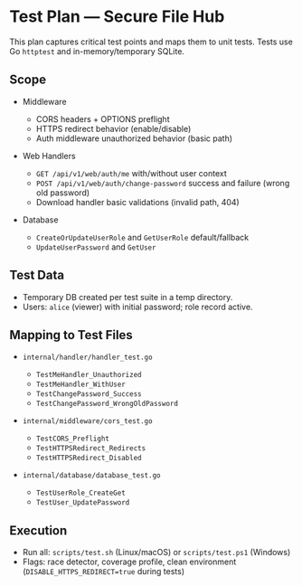 # Test Plan — Secure File Hub

This plan captures critical test points and maps them to unit tests. Tests use Go `httptest` and in-memory/temporary SQLite.

## Scope

- Middleware
  - CORS headers + OPTIONS preflight
  - HTTPS redirect behavior (enable/disable)
  - Auth middleware unauthorized behavior (basic path)

- Web Handlers
  - `GET /api/v1/web/auth/me` with/without user context
  - `POST /api/v1/web/auth/change-password` success and failure (wrong old password)
  - Download handler basic validations (invalid path, 404)

- Database
  - `CreateOrUpdateUserRole` and `GetUserRole` default/fallback
  - `UpdateUserPassword` and `GetUser`

## Test Data

- Temporary DB created per test suite in a temp directory.
- Users: `alice` (viewer) with initial password; role record active.

## Mapping to Test Files

- `internal/handler/handler_test.go`
  - `TestMeHandler_Unauthorized`
  - `TestMeHandler_WithUser`
  - `TestChangePassword_Success`
  - `TestChangePassword_WrongOldPassword`

- `internal/middleware/cors_test.go`
  - `TestCORS_Preflight`
  - `TestHTTPSRedirect_Redirects`
  - `TestHTTPSRedirect_Disabled`

- `internal/database/database_test.go`
  - `TestUserRole_CreateGet`
  - `TestUser_UpdatePassword`

## Execution

- Run all: `scripts/test.sh` (Linux/macOS) or `scripts/test.ps1` (Windows)
- Flags: race detector, coverage profile, clean environment (`DISABLE_HTTPS_REDIRECT=true` during tests)

